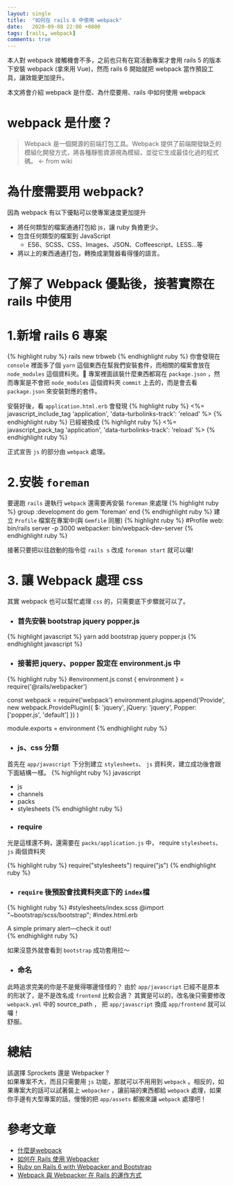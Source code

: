 ```yaml
---
layout: single
title:  "如何在 rails 6 中使用 webpack"
date:   2020-09-08 22:00 +0800
tags: [rails, webpack]
comments: true
---
```



本人對 webpack 接觸機會不多，之前也只有在寫活動專案才會用 rails 5 的版本下安裝 webpack (拿來用 Vue)，然而 rails 6 開始就把 webpack 當作預設工具，讓效能更加提升。  

本文將會介紹 webpack 是什麼、為什麼要用、rails 中如何使用 webpack

# webpack 是什麼？
> Webpack 是一個開源的前端打包工具。Webpack 提供了前端開發缺乏的模組化開發方式，將各種靜態資源視為模組，並從它生成最佳化過的程式碼。 <- from wiki
  
# 為什麼需要用 webpack?
因為 webpack 有以下優點可以使專案速度更加提升
* 將任何類型的檔案通通打包給 js，讓 ruby 負擔更少。
* 包含任何類型的檔案到 JavaScript
  * ES6、SCSS、CSS、Images、JSON、Coffeescript、LESS...等
* 將以上的東西通通打包，轉換成瀏覽器看得懂的語言。


# 了解了 Webpack 優點後，接著實際在 rails 中使用
# 1.新增 rails 6 專案
{% highlight ruby %}
 rails new trbweb 
{% endhighlight ruby %}
你會發現在 `console` 裡面多了個 `yarn` 這個東西在幫我們安裝套件，而相關的檔案會放在 `node_modules` 這個資料夾。 專案裡面該裝什麼東西都寫在 `package.json` ，然而專案是不會把 `node_modules` 這個資料夾 `commit` 上去的，而是會去看 `package.json` 來安裝對應的套件。

安裝好後，看 `application.html.erb` 會發現
{% highlight ruby %}
<%= javascript_include_tag 'application', 'data-turbolinks-track': 'reload' %>
{% endhighlight ruby %}
已經被換成
{% highlight ruby %}
<%= javascript_pack_tag 'application', 'data-turbolinks-track': 'reload' %>
{% endhighlight ruby %}

正式宣告 `js` 的部分由 `webpack` 處理。

# 2.安裝 `foreman`

要邊跑 `rails` 邊執行 `webpack` 還需要再安裝 `foreman` 來處理
{% highlight ruby %}
group :development do
  gem 'foreman'
end
{% endhighlight ruby %}
建立 `Profile` 檔案在專案中(與 `Gemfile` 同層)
{% highlight ruby %}
  #Profile
  web: bin/rails server -p 3000
  webpacker: bin/webpack-dev-server
{% endhighlight ruby %}

接著只要把以往啟動的指令從 `rails s` 改成 `foreman start` 就可以囉!

# 3. 讓 Webpack 處理 css
其實 webpack 也可以幫忙處理 `css` 的，只需要底下步驟就可以了。


* ### 首先安裝 bootstrap jquery popper.js
{% highlight javascript %}
yarn add bootstrap jquery popper.js
{% endhighlight javascript %}
* ### 接著把 jquery、popper 設定在 environment.js 中
{% highlight ruby %}
#environment.js
const { environment } = require('@rails/webpacker')

const webpack = require('webpack')
environment.plugins.append('Provide',
  new webpack.ProvidePlugin({
    $: 'jquery',
    jQuery: 'jquery',
    Popper: ['popper.js', 'default']
  })
)

module.exports = environment
{% endhighlight ruby %}

* ### js、css 分類
首先在 `app/javascript` 下分別建立 `stylesheets`、 `js` 資料夾，建立成功後會跟下面結構一樣。
{% highlight ruby %}
javascript
  -  js
  -  channels
  -  packs
  -  stylesheets
{% endhighlight ruby %}
* ### require  
光是這樣還不夠，還需要在 `packs/application.js` 中， require `stylesheets`、`js` 兩個資料夾

{% highlight ruby %}
require("stylesheets")
require("js")
{% endhighlight ruby %}

* ### `require` 後預設會找資料夾底下的 `index`檔

{% highlight ruby %}
#stylesheets/index.scss
@import "~bootstrap/scss/bootstrap";
#index.html.erb
<div class="alert alert-primary" role="alert">
  A simple primary alert—check it out!
</div>
{% endhighlight ruby %}

如果沒意外就會看到 `bootstrap` 成功套用拉～


* ### 命名  
此時追求完美的你是不是覺得哪邊怪怪的？ 由於 `app/javascript` 已經不是原本的形狀了，是不是改名成 `frontend` 比較合適？
其實是可以的，改名後只需要修改 `webpack.yml` 中的 source_path ， 把 `app/javascript` 換成 `app/frontend` 就可以囉！  
舒服。

# 總結
該選擇 Sprockets 還是 Webpacker ?  
如果專案不大，而且只需要用 `js` 功能，那就可以不用用到 `webpack` 。相反的，如果專案大的話可以試著裝上 `webpacker` ，讓前端的東西都給 `webpack` 處理，如果你手邊有大型專案的話，慢慢的把 `app/assets` 都搬來讓 `webpack` 處理吧！



# 參考文章
* [什麼是webpack][webpack]
* [如何在 Rails 使用 Webpacker][webpacker1]
* [Ruby on Rails 6 with Webpacker and Bootstrap][webpacker2]
* [Webpack 與 Webpacker 在 Rails 的運作方式][webpacker3]












[webpack]: https://medium.com/i-am-mike/%E4%BB%80%E9%BA%BC%E6%98%AFwebpack-%E4%BD%A0%E9%9C%80%E8%A6%81webpack%E5%97%8E-2d8f9658241d

[webpacker1]: https://kaochenlong.com/2019/11/21/webpacker-with-rails-part-1/

[webpacker2]:https://medium.com/@adrian_teh/ruby-on-rails-6-with-webpacker-and-bootstrap-step-by-step-guide-41b52ef4081f

[webpacker3]:https://medium.com/lynn-%E7%9A%84%E5%AD%B8%E7%BF%92%E7%AD%86%E8%A8%98/rails-%E6%96%B0%E6%89%8B%E6%9D%91-webpack-%E8%88%87-webpacker-%E5%9C%A8-rails-%E7%9A%84%E9%81%8B%E4%BD%9C%E6%96%B9%E5%BC%8F-b06cb5a84971